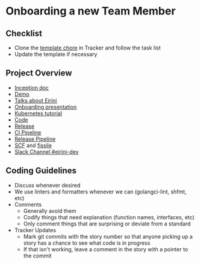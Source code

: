 # Onboarding a new Team Member

## Checklist
* Clone the [template chore](https://www.pivotaltracker.com/story/show/171856898) in Tracker and follow the task list
* Update the template if necessary

## Project Overview

* [Inception doc](https://files.slack.com/files-pri/T02FL4A1X-FAED4MMSN/download/projecteirinipdf.pdf)
* [Demo]( https://files.slack.com/files-pri/T02FL4A1X-FADSGHCUR/download/eirini-demo.mp4)
* [Talks about Eirini](http://eirini.cf/#/talks)
* [Onboarding presentation](https://cloudfoundry.slack.com/files/UACLP8DGC/FPJDTH885/projecteirini_v2.0.1.key)
* [Kubernetes tutorial](https://kubernetes.io/docs/tutorials/hello-minikube/)
* [Code](https://code.cloudfoundry.org/eirini)
* [Release](https://code.cloudfoundry.org/eirini-release)
* [CI Pipeline](https://jetson.eirini.cf-app.com/teams/main/pipelines/ci)
* [Release Pipeline](https://jetson.eirini.cf-app.com/teams/main/pipelines/eirini-release)
* [SCF](https://github.com/SUSE/scf) and [fissile](https://github.com/cloudfoundry-incubator/fissile)
* [Slack Channel #eirini-dev](https://cloudfoundry.slack.com/messages/C8RU3BZ26)

## Coding Guidelines

* Discuss whenever desired
* We use linters and formatters whenever we can (golangci-lint, shfmt, etc)
* Comments
  - Generally avoid them
  - Codify things that need explanation (function names, interfaces, etc)
  - Only comment things that are surprising or deviate from a standard
* Tracker Updates
  - Mark git commits with the story number so that anyone picking up a story has a chance to see what code is in progress
  - If that isn't working, leave a comment in the story with a pointer to the commit
